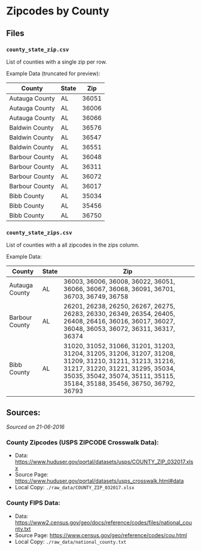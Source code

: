 # Zipcodes by County

## Files

### `county_state_zip.csv`
List of counties with a single zip per row.

Example Data (truncated for preview):

| County  | State | Zip |
| - | - | - |
| Autauga County | AL | 36051 |
| Autauga County | AL | 36006 |
| Autauga County | AL | 36066 |
| Baldwin County | AL | 36576 |
| Baldwin County | AL | 36547 |
| Baldwin County | AL | 36551 |
| Barbour County | AL | 36048 |
| Barbour County | AL | 36311 |
| Barbour County | AL | 36072 |
| Barbour County | AL | 36017 |
| Bibb County    | AL | 35034 |
| Bibb County    | AL | 35456 |
| Bibb County    | AL | 36750 |

### `county_state_zips.csv`
List of counties with a all zipcodes in the zips column.

Example Data:

| County | State | Zip |
| - | - | - |
| Autauga County | AL | 36003, 36006, 36008, 36022, 36051, 36066, 36067, 36068, 36091, 36701, 36703, 36749, 36758 |
| Barbour County | AL | 26201, 26238, 26250, 26267, 26275, 26283, 26330, 26349, 26354, 26405, 26408, 26416, 36016, 36017, 36027, 36048, 36053, 36072, 36311, 36317, 36374 |
| Bibb County    | AL | 31020, 31052, 31066, 31201, 31203, 31204, 31205, 31206, 31207, 31208, 31209, 31210, 31211, 31213, 31216, 31217, 31220, 31221, 31295, 35034, 35035, 35042, 35074, 35111, 35115, 35184, 35188, 35456, 36750, 36792, 36793 |


## Sources:
*Sourced on 21-06-2016*

### County Zipcodes (USPS ZIPCODE Crosswalk Data):
* Data: https://www.huduser.gov/portal/datasets/usps/COUNTY_ZIP_032017.xlsx
* Source Page: https://www.huduser.gov/portal/datasets/usps_crosswalk.html#data
* Local Copy: `./raw_data/COUNTY_ZIP_032017.xlsx`


### County FIPS Data:
* Data: https://www2.census.gov/geo/docs/reference/codes/files/national_county.txt
* Source Page: https://www.census.gov/geo/reference/codes/cou.html
* Local Copy: `./raw_data/national_county.txt`
